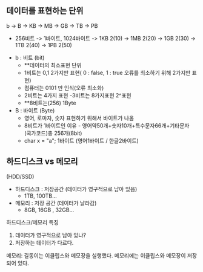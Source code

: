 ## 데이터를 표현하는 단위

b -> B -> KB -> MB -> GB -> TB -> PB

- 256비트 -> 1바이트, 1024바이트 -> 1KB 2(10) -> 1MB 2(20) -> 1GB 2(30) -> 1TB 2(40) -> 1PB 2(50)

* b : 비트 (bit)
  - \*\*데이터의 최소표현 단위
  - 1비트는 0,1 2가지만 표현( 0 : false, 1 : true 오류를 최소하기 위해 2가지만 표현)
  - 컴퓨터는 0101 만 인식(오류 최소화)
  - 2비트는 4가지 표현 -3비트는 8가지표현 2^표현
  - \*\*8비트는(256) 1Byte
* B : 바이트 (Byte)
  - 영어, 로마자, 숫자 표현하기 위해서 바이트가 나옴
  - 8비트가 1바이트인 이유 - 영어약50개+숫자10개+특수문자66개+기타문자 (국가코드)총 256개(8bit)
  - char x = "a"; 1바이트 (영어1바이트 / 한글2바이트)

## 하드디스크 vs 메모리

(HDD/SSD)

- 하드디스크 : 저장공간 (데이터가 영구적으로 남아 있음)
  - 1TB, 100TB...
- 메모리 : 저장 공간 (데이터가 날라감)
  - 8GB, 16GB , 32GB...

하드디스크/메모리 특징

1. 데이터가 영구적으로 남아 있냐?
2. 저장하는 데이터가 다르다.

메모리: 길동이는 이클립스와 메모장을 실행했다. 메모리에는 이클립스와 메모장이 저장되어 있다.
